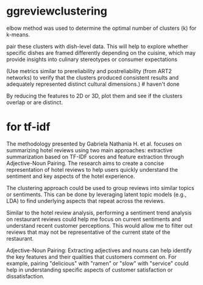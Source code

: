 # ggreviewclustering
elbow method was used to determine the optimal number of clusters (k) for k-means. 

pair these clusters with dish-level data. This will help to explore whether specific dishes are framed differently depending on the cuisine, which may provide insights into culinary stereotypes or consumer expectations

(Use metrics similar to prereliability and postreliability (from ART2 networks) to verify that the clusters produced consistent results and adequately represented distinct cultural dimensions.) # haven't done

By reducing the features to 2D or 3D, plot them and see if the clusters overlap or are distinct. 


# for tf-idf 
The methodology presented by Gabriela Nathania H. et al. focuses on summarizing hotel reviews using two main approaches: extractive summarization based on TF-IDF scores and feature extraction through Adjective-Noun Pairing. The research aims to create a concise representation of hotel reviews to help users quickly understand the sentiment and key aspects of the hotel experience. 

The clustering approach could be used to group reviews into similar topics or sentiments. This can be done by leveraging latent topic models (e.g., LDA) to find underlying aspects that repeat across the reviews.

Similar to the hotel review analysis, performing a sentiment trend analysis on restaurant reviews could help me focus on current sentiments and understand recent customer perceptions. This would allow me to filter out reviews that may not be representative of the current state of the restaurant.

Adjective-Noun Pairing: Extracting adjectives and nouns can help identify the key features and their qualities that customers comment on. For example, pairing "delicious" with "ramen" or "slow" with "service" could help in understanding specific aspects of customer satisfaction or dissatisfaction.


